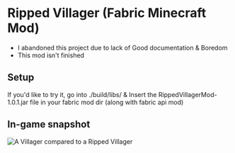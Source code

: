 
# Ripped Villager (Fabric Minecraft Mod)
* I abandoned this project due to lack of Good documentation & Boredom 
* This mod isn't finished

## Setup 
If you'd like to try it, go into ./build/libs/ & Insert the RippedVillagerMod-1.0.1.jar file in your fabric mod dir (along with fabric api mod)

## In-game snapshot
![A Villager compared to a Ripped Villager](https://i.imgur.com/dpLIHya.png)
